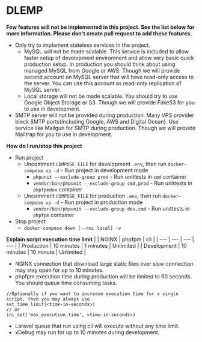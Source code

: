 # DLEMP

**Few features will not be implemented in
this project. See the list below for more
information. Please don't create pull
request to add these features.**
- Only try to implement stateless
services in the project.
    - MySQL will not be made scalable.
    This service is included to allow
    faster setup of development
    environment and allow very basic
    quick production setup. In
    production you should think about
    using managed MySQL from Google or
    AWS. Though we will provide second
    account on MySQL server that will
    have read-only access to the server.
    You can use this account as read-only
    replication of MySQL server.
    - Local storage will not be made
    scalable. You should try to use
    Google Object Storage or S3. Though
    we will provide FakeS3 for you to
    use in development.
- SMTP server will not be provided
during production. Many VPS provider
block SMTP ports(Including Google, AWS
and Digital Ocean). Use service like
Mailgun for SMTP during production.
Though we will provide Mailtrap for you
to use in development.


**How do I run/stop this project**
- Run project
    - Uncomment ```COMPOSE_FILE``` for development ```.env```, then run ```docker-compose up -d``` - Run project in development mode
        - ```phpunit --exclude-group prod``` - Run unittests in `cmd` container
        - ```vendor/bin/phpunit --exclude-group cmd,prod``` - Run unittests in `phpfpmdev` container
    - Uncomment ```COMPOSE_FILE``` for production ```.env```, then run ```docker-compose up -d``` - Run project in production mode
        - ```vendor/bin/phpunit --exclude-group dev,cmd``` - Run unittests in `phpfpm` container
- Stop project
    - ```docker-compose down [--rmi local] -v```


**Explain script execution time limit**
|    | NGINX | phpfpm | cli |
| --- | --- | --- | --- |
| Production | 10 minutes | 1 minutes | Unlimited |
| Development | 10 minutes | 10 minute | Unlimited |
- NGINX connection that download large static files over slow connection may stay open for up to 10 minutes.
- phpfpm execution time during production will be limited to 60 seconds. You should queue time consuming tasks.
```
//Optionally if you want to increase execution time for a single script, then you may always use
set_time_limit(<time-in-seconds>)
// or
ini_set('max_execution_time', <time-in-seconds>)
```
- Laravel queue that run using cli will execute without any time limit.
- xDebug may run for up to 10 minutes during development.
